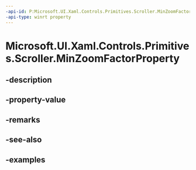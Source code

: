 ```yaml
---
-api-id: P:Microsoft.UI.Xaml.Controls.Primitives.Scroller.MinZoomFactorProperty
-api-type: winrt property
---
```


# Microsoft.UI.Xaml.Controls.Primitives.Scroller.MinZoomFactorProperty

<!--
public static Microsoft.UI.Xaml.DependencyProperty MinZoomFactorProperty { get; }
-->


## -description

## -property-value

## -remarks

## -see-also

## -examples


